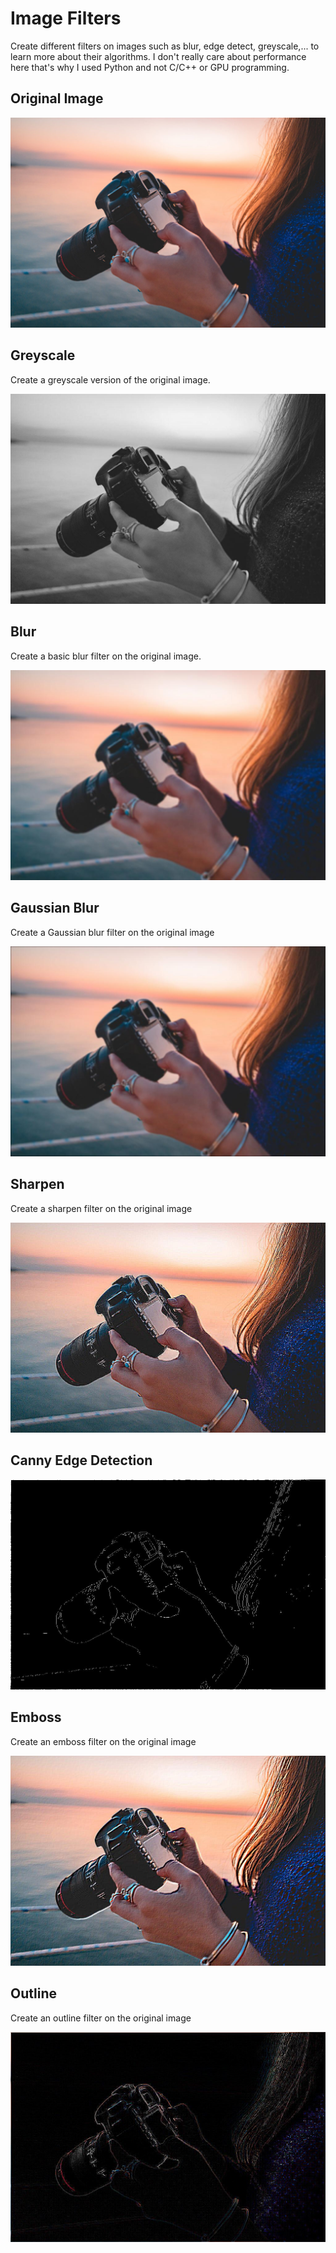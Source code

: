 # Image Filters

Create different filters on images such as blur, edge detect, greyscale,... to learn more about their algorithms.
I don't really care about performance here that's why I used Python and not C/C++ or GPU programming. 

## Original Image

![Original Image](./assets/original.jpg)

## Greyscale

Create a greyscale version of the original image.

![Greyscale Image](./assets/greyscale.jpg)

## Blur

Create a basic blur filter on the original image.

![Blur Image](./assets/blur.jpg)

## Gaussian Blur

Create a Gaussian blur filter on the original image

![Gaussian Blur Image](./assets/gaussian.jpg)

## Sharpen

Create a sharpen filter on the original image

![Sharpen Image](./assets/sharpen.jpg)

## Canny Edge Detection

![Canny Edge Detection](./assets/canny.jpg)

## Emboss

Create an emboss filter on the original image

![Emboss Filter Image](./assets/emboss.jpg)

## Outline

Create an outline filter on the original image

![Outline Filter Image](./assets/outline.jpg)
